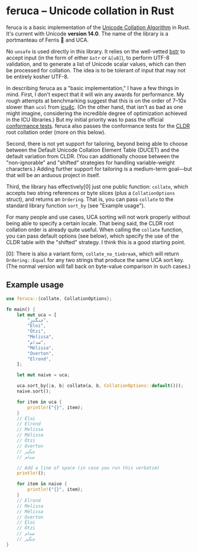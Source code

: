 # feruca – Unicode collation in Rust

feruca is a basic implementation of the
[Unicode Collation Algorithm](https://unicode.org/reports/tr10/) in Rust. It's
current with Unicode **version 14.0**. The name of the library is a portmanteau
of Ferris 🦀 and UCA.

No `unsafe` is used directly in this library. It relies on the well-vetted
[bstr](https://github.com/BurntSushi/bstr) to accept input (in the form of
either `&str` or `&[u8]`), to perform UTF-8 validation, and to generate a list
of Unicode scalar values, which can then be processed for collation. The idea is
to be tolerant of input that may not be entirely kosher UTF-8.

In describing feruca as a "basic implementation," I have a few things in mind.
First, I don't expect that it will win any awards for performance. My rough
attempts at benchmarking suggest that this is on the order of 7–10x slower than
`ucol` from [icu4c](https://github.com/unicode-org/icu). (On the other hand,
that isn't as bad as one might imagine, considering the incredible degree of
optimization achieved in the ICU libraries.) But my initial priority was to pass
the official
[conformance tests](https://www.unicode.org/Public/UCA/latest/CollationTest.html).
feruca also passes the conformance tests for the
[CLDR](https://github.com/unicode-org/cldr) root collation order (more on this
below).

Second, there is not yet support for tailoring, beyond being able to choose
between the Default Unicode Collation Element Table (DUCET) and the default
variation from CLDR. (You can additionally choose between the "non-ignorable"
and "shifted" strategies for handling variable-weight characters.) Adding
further support for tailoring is a medium-term goal—but that will be an arduous
project in itself.

Third, the library has effectively\[0\] just one public function: `collate`,
which accepts two string references or byte slices (plus a `CollationOptions`
struct), and returns an `Ordering`. That is, you can pass `collate` to the
standard library function `sort_by` (see "Example usage").

For many people and use cases, UCA sorting will not work properly without being
able to specify a certain locale. That being said, the CLDR root collation order
is already quite useful. When calling the `collate` function, you can pass
default options (see below), which specify the use of the CLDR table with the
"shifted" strategy. I think this is a good starting point.

\[0\]: There is also a variant form, `collate_no_tiebreak`, which will return
`Ordering::Equal` for any two strings that produce the same UCA sort key. (The
normal version will fall back on byte-value comparison in such cases.)

## Example usage

```rust
use feruca::{collate, CollationOptions};

fn main() {
    let mut uca = [
        "چنگیز",
        "Éloi",
        "Ötzi",
        "Melissa",
        "صدام",
        "Mélissa",
        "Overton",
        "Elrond",
    ];

    let mut naive = uca;

    uca.sort_by(|a, b| collate(a, b, CollationOptions::default()));
    naive.sort();

    for item in uca {
        println!("{}", item);
    }
    // Éloi
    // Elrond
    // Melissa
    // Mélissa
    // Ötzi
    // Overton
    // چنگیز
    // صدام

    // Add a line of space (in case you run this verbatim)
    println!();

    for item in naive {
        println!("{}", item);
    }
    // Elrond
    // Melissa
    // Mélissa
    // Overton
    // Éloi
    // Ötzi
    // صدام
    // چنگیز
}
```
